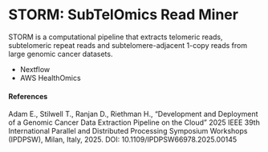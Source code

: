 # STORM: SubTelOmics Read Miner
STORM is a computational pipeline that extracts telomeric reads, subtelomeric repeat reads and subtelomere-adjacent 1-copy reads from large genomic cancer datasets.

* Nextflow
* AWS HealthOmics

#### References
Adam E., Stilwell T., Ranjan D., Riethman H., “Development and Deployment of a Genomic Cancer Data Extraction Pipeline
on the Cloud” 2025 IEEE 39th International Parallel and Distributed Processing Symposium Workshops (IPDPSW), Milan,
Italy, 2025. DOI: 10.1109/IPDPSW66978.2025.00145
